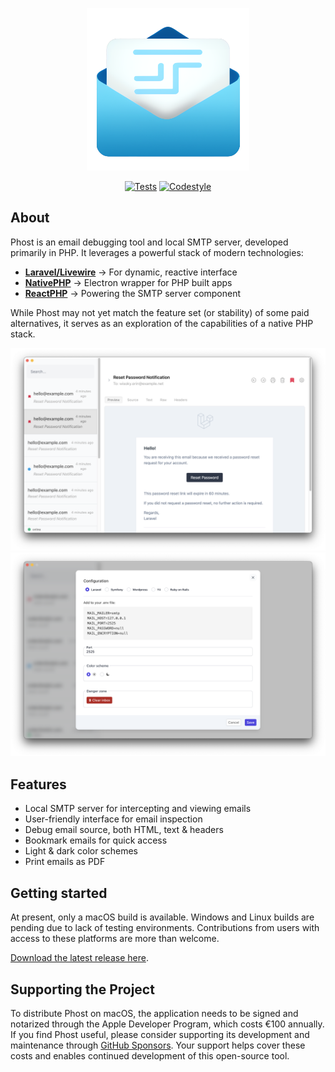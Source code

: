 <p align="center">
<img src="https://github.com/gwleuverink/phost/blob/main/storage/app/public/icon.png?raw=true" alt="Logo" width="260" />
</p>

<p align="center">
<a href="https://github.com/gwleuverink/phost/actions/workflows/test.yml"><img src="https://github.com/gwleuverink/phost/actions/workflows/test.yml/badge.svg" alt="Tests"></a>
<a href="https://github.com/gwleuverink/phost/actions/workflows/codestyle.yml"><img src="https://github.com/gwleuverink/phost/actions/workflows/codestyle.yml/badge.svg" alt="Codestyle"></a>
</p>


## About

Phost is an email debugging tool and local SMTP server, developed primarily in PHP. It leverages a powerful stack of modern technologies:

-   [**Laravel/Livewire**](https://livewire.laravel.com/) -> For dynamic, reactive interface
-   [**NativePHP**](https://nativephp.com/) -> Electron wrapper for PHP built apps
-   [**ReactPHP**](https://reactphp.org/) -> Powering the SMTP server component

While Phost may not yet match the feature set (or stability) of some paid alternatives, it serves as an exploration of the capabilities of a native PHP stack.

<img src="https://github.com/gwleuverink/phost/blob/main/storage/app/public/screenshots/filled-inbox.png?raw=true" alt="Filled inbox screenshot" />
<img src="https://github.com/gwleuverink/phost/blob/main/storage/app/public/screenshots/settings.png?raw=true" alt="User preferences screenshot" />
<!-- <img src="https://github.com/gwleuverink/phost/blob/main/storage/app/public/screenshots/inbox-zero.png?raw=true" alt="Inbox zero! screenshot" /> -->

## Features

-   Local SMTP server for intercepting and viewing emails
-   User-friendly interface for email inspection
-   Debug email source, both HTML, text & headers
-   Bookmark emails for quick access
-   Light & dark color schemes
-   Print emails as PDF

## Getting started

At present, only a macOS build is available. Windows and Linux builds are pending due to lack of testing environments. Contributions from users with access to these platforms are more than welcome.

[Download the latest release here](https://github.com/gwleuverink/phost/releases).

## Supporting the Project

To distribute Phost on macOS, the application needs to be signed and notarized through the Apple Developer Program, which costs €100 annually. If you find Phost useful, please consider supporting its development and maintenance through [GitHub Sponsors](https://github.com/sponsors/gwleuverink). Your support helps cover these costs and enables continued development of this open-source tool.
